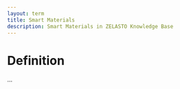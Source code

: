 ```yaml
---
layout: term
title: Smart Materials
description: Smart Materials in ZELASTO Knowledge Base
---
```


# Definition
...
